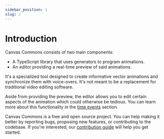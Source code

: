 ```yaml
---
sidebar_position: 1
slug: /
---
```


# Introduction

Canvas Commons consists of two main components:

- A TypeScript library that uses generators to program animations.
- An editor providing a real-time preview of said animations.

It's a specialized tool designed to create informative vector animations and
synchronize them with voice-overs. It's not meant to be a replacement for
traditional video editing software.

Aside from providing the preview, the editor allows you to edit certain aspects
of the animation which could otherwise be tedious. You can learn more about this
functionality in the [time events](/docs/time-events) section.

Canvas Commons is a free and open source project. You can help making it better
by reporting bugs, proposing new features, or contributing to the codebase. If
you're interested, our [contribution guide][contributing] will help you get
started.

[contributing]:
  https://github.com/canvas-commons/canvas-commons/blob/main/CONTRIBUTING.md
